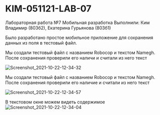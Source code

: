 # KIM-051121-LAB-07

Лабораторная работа №7 Мобильная разработка
Выполнили: Ким Владимир (803б2), Екатерина Гурьянова (803б1)

Было разработано простое мобильное приложение для сохранения
данных из поля в тестовый файл.

Мы создали тестовый файл с названием Robocop и текстом Namegh.
После сохранения проверили его наличи и считали из него текст

![Screenshot_2021-10-22-12-34-32](https://user-images.githubusercontent.com/58898737/140488143-260f463d-8925-4aef-9f25-1081c51ed828.png)

Мы создали тестовый файл с названием Robocop и текстом Namegh.
После сохранения проверили его наличие и считали из него текст

![Screenshot_2021-10-22-12-34-57](https://user-images.githubusercontent.com/58898737/140488187-05df338f-f354-499c-ae79-0e3c72e0ce86.png)

В текстовом окне можем видеть содержимое
![Screenshot_2021-10-22-12-34-04](https://user-images.githubusercontent.com/58898737/140488167-69959f6a-90a2-41cd-a07d-3f9f6956d5c3.png)
